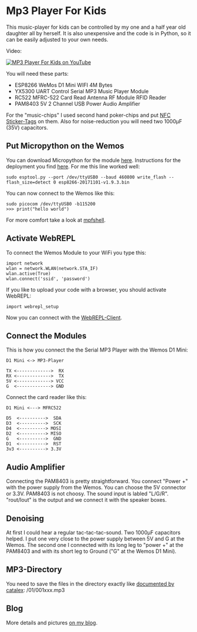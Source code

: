 # Mp3 Player For Kids #

This music-player for kids can be controlled by my one and a half year old daughter all by herself. It is also unexpensive and the code is in Python, so it can be easily adjusted to your own needs.

Video:

[![MP3 Player For Kids on YouTube](https://img.youtube.com/vi/5Fa26CWGCNk/0.jpg)](https://www.youtube.com/watch?v=5Fa26CWGCNk)

You will need these parts:

 * ESP8266 WeMos D1 Mini WIFI 4M Bytes
 * YX5300 UART Control Serial MP3 Music Player Module
 * RC522 MFRC-522 Card Read Antenna RF Module RFID Reader
 * PAM8403 5V 2 Channel USB Power Audio Amplifier

For the "music-chips" I used second hand poker-chips and put [NFC Sticker-Tags] on them. Also for noise-reduction you will need two 1000μF (35V) capacitors. 

[NFC Sticker-Tags]: https://www.amazon.de/gp/product/B01HZWA0Z0/ref=as_li_tl?ie=UTF8&camp=1638&creative=6742&creativeASIN=B01HZWA0Z0&linkCode=as2&tag=fallada-21&linkId=9c814fe6c1cf8baeb9f46970a6b323f9

## Put Micropython on the Wemos ##

You can download Micropython for the module [here][micropython download]. Instructions for the deployment you find [here][micropython install]. For me this line worked well:

    sudo esptool.py --port /dev/ttyUSB0 --baud 460800 write_flash --flash_size=detect 0 esp8266-20171101-v1.9.3.bin

[micropython download]: https://micropython.org/download/#esp8266
[micropython install]: http://docs.micropython.org/en/latest/esp8266/esp8266/tutorial/intro.html#deploying-the-firmware

You can now connect to the Wemos like this:

    sudo picocom /dev/ttyUSB0 -b115200
    >>> print("hello world")

For more comfort take a look at [mpfshell].

[mpfshell]: https://github.com/wendlers/mpfshell

## Activate WebREPL ##

To connect the Wemos Module to your WiFi you type this:

    import network
    wlan = network.WLAN(network.STA_IF)
    wlan.active(True)
    wlan.connect('ssid', 'password')

If you like to upload your code with a browser, you should activate WebREPL:

    import webrepl_setup

Now you can connect with the [WebREPL-Client].

[WebREPL-Client]: https://github.com/micropython/webrepl/archive/master.zip

## Connect the Modules ##

This is how you connect the the Serial MP3 Player with the Wemos D1 Mini:

    D1 Mini <-> MP3-Player
    
    TX <------------->  RX
    RX <------------->  TX
    5V <-------------> VCC
    G  <-------------> GND

Connect the card reader like this:

    D1 Mini <---> MFRC522
    
    D5  <---------->  SDA
    D3  <---------->  SCK
    D4  <----------> MOSI
    D2  <----------> MISO
    G   <---------->  GND
    D1  <---------->  RST
    3v3 <----------> 3.3V

## Audio Amplifier ##

Connecting the PAM8403 is pretty straightforward. You connect "Power +" with the power supply from the Wemos. You can choose the 5V connector or 3.3V. PAM8403 is not choosy. The sound input is labled "L/G/R". "rout/lout" is the output and we connect it with the speaker boxes.

## Denoising ##

At first I could hear a regular tac-tac-tac-sound. Two 1000μF capacitors helped. I put one very close to the power supply between 5V and G at the Wemos. The second one I connected with its long leg to "power +" at the PAM8403 and with its short leg to Ground ("G" at the Wemos D1 Mini).

## MP3-Directory ##

You need to save the files in the directory exactly like [documented by catalex]: /01/001xxx.mp3

[documented by catalex]: http://geekmatic.in.ua/pdf/Catalex_MP3_board.pdf

## Blog ##

More details and pictures [on my blog].

[on my blog]: https://allgaier.org

